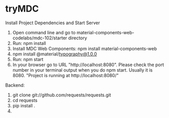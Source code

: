 # tryMDC

Install Project Dependencies and Start Server
1. Open command line and go to material-components-web-codelabs/mdc-102/starter directory
2. Run: npm install
3. Install MDC Web Components: npm install material-components-web
4. npm install @material/typography@1.0.0
5. Run: npm start 
6. In your browser go to URL "http://localhost:8080". Please check the port number in your terminal output when you do npm start. Usually it is 8080. "Project is running at http://localhost:8080/"



Backend:
1. git clone git://github.com/requests/requests.git
2. cd requests
3. pip install .
4. 